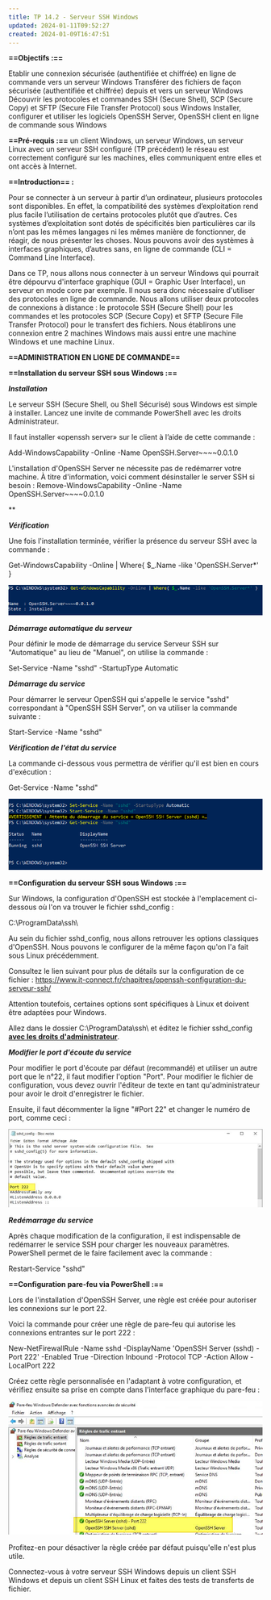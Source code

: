 ```yaml
---
title: TP 14.2 - Serveur SSH Windows
updated: 2024-01-11T09:52:27
created: 2024-01-09T16:47:51
---
```


**==Objectifs :==**

Etablir une connexion sécurisée (authentifiée et chiffrée) en ligne de commande vers un serveur Windows
Transférer des fichiers de façon sécurisée (authentifiée et chiffrée) depuis et vers un serveur Windows
Découvrir les protocoles et commandes SSH (Secure Shell), SCP (Secure Copy) et SFTP (Secure File Transfer Protocol) sous Windows
Installer, configurer et utiliser les logiciels OpenSSH Server, OpenSSH client en ligne de commande sous Windows

**==Pré-requis :==** un client Windows, un serveur Windows, un serveur Linux avec un serveur SSH configuré (TP précédent)
le réseau est correctement configuré sur les machines, elles communiquent entre elles et ont accès à Internet.

**==Introduction== :**

Pour se connecter à un serveur à partir d’un ordinateur, plusieurs protocoles sont disponibles. En effet, la compatibilité des systèmes d’exploitation rend plus facile l’utilisation de certains protocoles plutôt que d’autres. Ces systèmes d’exploitation sont dotés de spécificités bien particulières car ils n’ont pas les mêmes langages ni les mêmes manière de fonctionner, de réagir, de nous présenter les choses. Nous pouvons avoir des systèmes à interfaces graphiques, d’autres sans, en ligne de commande (CLI = Command Line Interface).

Dans ce TP, nous allons nous connecter à un serveur Windows qui pourrait être dépourvu d'interface graphique (GUI = Graphic User Interface), un serveur en mode core par exemple. Il nous sera donc nécessaire d'utiliser des protocoles en ligne de commande. Nous allons utiliser deux protocoles de connexions à distance : le protocole SSH (Secure Shell) pour les commandes et les protocoles SCP (Secure Copy) et SFTP (Secure File Transfer Protocol) pour le transfert des fichiers. Nous établirons une connexion entre 2 machines Windows mais aussi entre une machine Windows et une machine Linux.

**==ADMINISTRATION EN LIGNE DE COMMANDE==**

**==Installation du serveur SSH sous Windows :==**

***Installation***

Le serveur SSH (Secure Shell, ou Shell Sécurisé) sous Windows est simple à installer. Lancez une invite de commande PowerShell avec les droits Administrateur.

Il faut installer «openssh server» sur le client à l’aide de cette commande :

Add-WindowsCapability -Online -Name OpenSSH.Server\~\~\~~0.0.1.0

L'installation d'OpenSSH Server ne nécessite pas de redémarrer votre machine.
À titre d'information, voici comment désinstaller le server SSH si besoin :
Remove-WindowsCapability -Online -Name OpenSSH.Server\~\~\~~0.0.1.0

**

***Vérification***

Une fois l'installation terminée, vérifier la présence du serveur SSH avec la commande :

Get-WindowsCapability -Online \| Where{ \$\_.Name -like 'OpenSSH.Server\*' }

![image1](resources/449a1e605140498aacca1802f11b315c.png)

***Démarrage automatique du serveur***

Pour définir le mode de démarrage du service Serveur SSH sur "Automatique" au lieu de "Manuel", on utilise la commande :

Set-Service -Name "sshd" -StartupType Automatic

***Démarrage du service***

Pour démarrer le serveur OpenSSH qui s'appelle le service "sshd" correspondant à "OpenSSH SSH Server", on va utiliser la commande suivante :

Start-Service -Name "sshd"

***Vérification de l'état du service***

La commande ci-dessous vous permettra de vérifier qu'il est bien en cours d'exécution :

Get-Service -Name "sshd"

![image2](resources/7fcf5f6dcef74e00b5666d25d7ce0091.png)

**==Configuration du serveur SSH sous Windows :==**

Sur Windows, la configuration d'OpenSSH est stockée à l'emplacement ci-dessous où l'on va trouver le fichier sshd_config :

C:\ProgramData\ssh\\

Au sein du fichier sshd_config, nous allons retrouver les options classiques d'OpenSSH. Nous pouvons le configurer de la même façon qu'on l'a fait sous Linux précédemment.

Consultez le lien suivant pour plus de détails sur la configuration de ce fichier : <https://www.it-connect.fr/chapitres/openssh-configuration-du-serveur-ssh/>

Attention toutefois, certaines options sont spécifiques à Linux et doivent être adaptées pour Windows.

Allez dans le dossier C:\ProgramData\ssh\\ et éditez le fichier sshd_config **<u>avec les droits d'administrateur</u>**.

***Modifier le port d'écoute du service***

Pour modifier le port d'écoute par défaut (recommandé) et utiliser un autre port que le n°22, il faut modifier l'option "Port". Pour modifier le fichier de configuration, vous devez ouvrir l'éditeur de texte en tant qu'administrateur pour avoir le droit d'enregistrer le fichier.

Ensuite, il faut décommenter la ligne "#Port 22" et changer le numéro de port, comme ceci :

![image3](resources/be3d899292e64305b804c5d15e39b8d5.jpg)

***Redémarrage du service***

Après chaque modification de la configuration, il est indispensable de redémarrer le service SSH pour charger les nouveaux paramètres. PowerShell permet de le faire facilement avec la commande :

Restart-Service "sshd"

**==Configuration pare-feu via PowerShell :==**

Lors de l'installation d'OpenSSH Server, une règle est créée pour autoriser les connexions sur le port 22.

Voici la commande pour créer une règle de pare-feu qui autorise les connexions entrantes sur le port 222 :

New-NetFirewallRule -Name sshd -DisplayName 'OpenSSH Server (sshd) - Port 222' -Enabled True -Direction Inbound -Protocol TCP -Action Allow -LocalPort 222

Créez cette règle personnalisée en l'adaptant à votre configuration, et vérifiez ensuite sa prise en compte dans l'interface graphique du pare-feu :

![image4](resources/9c8587a60e1340ce9ffa6d1259e0281c.jpg)

Profitez-en pour désactiver la règle créée par défaut puisqu'elle n'est plus utile.

Connectez-vous à votre serveur SSH Windows depuis un client SSH Windows et depuis un client SSH Linux et faites des tests de transferts de fichier.
